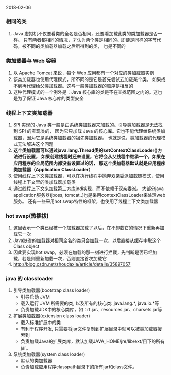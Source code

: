 2018-02-06

### 相同的类 
1. Java 虚拟机不仅要看类的全名是否相同，还要看加载此类的类加载器是否一样。
只有两者都相同的情况，才认为两个类是相同的。即便是同样的字节代码，被不同的类加载器加载之后所得到的类，
也是不同的

### 类加载器与 Web 容器
1. 以 Apache Tomcat 来说，每个 Web 应用都有一个对应的类加载器实例
2. 该类加载器也使用代理模式，所不同的是它是首先尝试去加载某个类，
如果找不到再代理给父类加载器。这与一般类加载器的顺序是相反的
3. 这种代理模式的一个例外是：Java 核心库的类是不在查找范围之内的。这也是为了保证 Java 核心库的类型安全


### 线程上下文类加载器
1. SPI 实现的 Java 类一般是由系统类加载器来加载的。引导类加载器是无法找到 SPI 的实现类的，
因为它只加载 Java 的核心库。它也不能代理给系统类加载器，因为它是系统类加载器的祖先类加载器。
也就是说，类加载器的代理模式无法解决这个问题
2. **这个类加载器可以通过java.lang.Thread类的setContextClassLoader()方法进行设置，
如果创建线程时还未设置，它将会从父线程中继承一个，如果在应用程序的全局范围内都没有设置过的话，
那这个类加载器默认就是应用程序类加载器（Application ClassLoader）**
2. 使用线程上下文类加载器，可以在执行线程中抛弃双亲委派加载链模式，使用线程上下文里的类加载器加载类
3. 通过线程上下文来加载第三方库jndi实现，而不依赖于双亲委派。
大部分java application服务器(jboss, tomcat..)也是采用contextClassLoader来处理web服务。
还有一些采用hot swap特性的框架，也使用了线程上下文类加载器

### hot swap(热插拔)
1. 这里表示一个类已经被一个加载器加载了以后，在不卸载它的情况下重新再加载它一次
2. Java缺省的加载器对相同全名的类只会加载一次，以后直接从缓存中取这个Class object
3. 因此要实现hot swap，必须在加载的那一刻进行拦截，先判断是否已经加载，若是则重新加载一次，否则直接首次加载它
4. http://blog.csdn.net/zhoudaxia/article/details/35897057

### java 的 classloader
1. 引导类加载器(bootstrap class loader)
    - 引导启动 JVM
    - 载入运行 JVM 所需要的类, 以及所有的核心类: java.lang.*, java.io.*等
    - 负责加载JDK中的核心类库，如：rt.jar、resources.jar、charsets.jar等
2. 扩展类加载器(extension class loader)    
    - 载入标准扩展中的类
    - 有利于程序开发, 只需要将jar文件复制到扩展目录中就可以被类加载器搜索到
    - 负责加载Java的扩展类库，默认加载JAVA_HOME/jre/lib/ext/目下的所有jar。
3. 系统类加载器(system class loader)    
    - 默认的类加载器
    - 负责加载应用程序classpath目录下的所有jar和class文件。
    
   